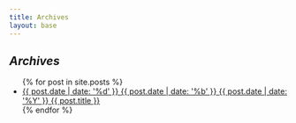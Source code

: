 ```yaml
---
title: Archives
layout: base
---
```

<div class="archives">
  <div class="index">
    <h2><em>Archives</em></h2>
    <ul>
      {% for post in site.posts %}
        <li>
          <a href="{{ post.url }}" title="{{ post.title }}">
            <span class="date">
              <span class="day">{{ post.date | date: '%d' }}</span>
              <span class="month"><abbr>{{ post.date | date: '%b' }}</abbr></span>
              <span class="year">{{ post.date | date: '%Y' }}</span>
            </span>
            <span class="title">{{ post.title }}</span>
          </a>
        </li>
      {% endfor %}
    </ul>
  </div> <!-- /.index -->
</div>
